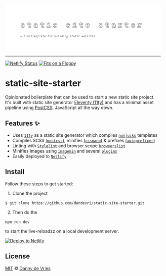 ![Static Site Starter](/docs/github-banner.jpg)

---

[![Netlify Status](https://api.netlify.com/api/v1/badges/8101fd14-c131-4e52-969a-ccc0ffd038c4/deploy-status)](https://app.netlify.com/sites/suspicious-lamport-275cea/deploys)
[![Fits on a Floppy](https://img.shields.io/badge/fits%20on%20a%20floppy-informational)](https://fitonafloppy.website/?website=dandevri.es&https=true)

# static-site-starter

Opinionated boilerplate that can be used to start a new static site project. It's built with static site generator [Eleventy (11ty)][11ty] and has a minimal asset pipeline using [PostCSS][postcss]. JavaScript all the way down.

## Features ✨

* Uses [`11ty`][11ty] as a static site generator which compiles [`nunjucks`][nunjucks] templates
* Compiles SCSS [(`postcss`)][postcss], minifies [(`cssnano`)][cssnano] & prefixes [(`autoprefixer`)][cssnano]
* Linting with [`Stylelint`][stylelint] and browser scope [`browserslist`][browserslist]
* Minifies images using [`imagemin`](imagemin) and several [`plugins`][imagemin-plugins]
* Easily deployed to [`Netlify`][netlify]


## Install

Follow these steps to get started:

1. Clone the project

```
$ git clone https://github.com/dandevri/static-site-starter.git
```

2. Then do the
```
npm run dev
```

to start the live-reloadzz on a local development server.

[![Deploy to Netlify](https://www.netlify.com/img/deploy/button.svg)](https://app.netlify.com/start/deploy?repository=https://github.com/dandevri/static-site-starter)

## License

[MIT][license] © [Danny de Vries][author]

[11ty]: https://www.11ty.io/]
[postcss]: https://postcss.org/
[cssnano]: https://cssnano.co/
[nunjucks]: https://mozilla.github.io/nunjucks/
[autoprefixer]: https://github.com/postcss/autoprefixer
[stylelint]: https://stylelint.io/
[browserslist]: https://github.com/browserslist/browserslist
[netlify]: https://www.netlify.com/
[imagemin]: https://github.com/imagemin/imagemin
[imagemin-plugins]: https://web.dev/use-imagemin-to-compress-images#plugins
[author]: https://github.com/dandevri
[license]: license

[image]: https://images.guide/

